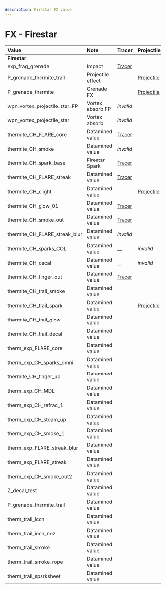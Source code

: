 ```yaml
---
description: Firestar FX value
---
```


# FX - Firestar

| Value | Note | Tracer | Projectile | Muzzleflash |
| :--- | :--- | :--- | :--- | :--- |
| **Firestar** |  |  |  |  |
| exp\_frag\_grenade | Impact | [Tracer](https://gfycat.com/shockedmeanalabamamapturtle) |  |  |
| P\_grenade\_thermite\_trail | Projectile effect |  | [Projectile](https://gfycat.com/fr/unsightlymindlessaardwolf-titanfall2-modding) |  |
| P\_grenade\_thermite | Grenade FX |  | [Projectile](https://gfycat.com/fr/diligentshimmeringarchaeocete) |  |
| wpn\_vortex\_projectile\_star\_FP | Vortex absorb FP | _invalid_ |  |  |
| wpn\_vortex\_projectile\_star | Vortex absorb | _invalid_ |  |  |
| thermite\_CH\_FLARE\_core | Datamined value | [Tracer](https://gfycat.com/concreteactivegreatargus) |  |  |
| thermite\_CH\_smoke | Datamined value | _invalid_ |  |  |
| thermite\_CH\_spark\_base | Firestar Spark | [Tracer](https://gfycat.com/ordinaryoblongbengaltiger) |  |  |
| thermite\_CH\_FLARE\_streak | Datamined value | [Tracer](https://gfycat.com/emotionalsingleamericanbulldog) |  |  |
| thermite\_CH\_dlight | Datamined value |  | [Projectile](https://gfycat.com/nextscholarlylarva) |  |
| thermite\_CH\_glow\_01 | Datamined value | [Tracer](https://gfycat.com/frequentimmaculatecrayfish) |  |  |
| thermite\_CH\_smoke\_out | Datamined value | [Tracer](https://gfycat.com/impracticalbettereastsiberianlaika) |  |  |
| thermite\_CH\_FLARE\_streak\_blur | Datamined value | _invalid_ |  |  |
| thermite\_CH\_sparks\_COL | Datamined value | \_\_ | _invalid_ |  |
| thermite\_CH\_decal | Datamined value | \_\_ | _invalid_ |  |
| thermite\_CH\_finger\_out | Datamined value | [Tracer](https://gfycat.com/soggythoughtfulizuthrush) |  |  |
| thermite\_CH\_trail\_smoke | Datamined value |  |  | [Muzzleflash](https://gfycat.com/quarrelsomemedicalgermanspaniel) |
| thermite\_CH\_trail\_spark | Datamined value |  | [Projectile](https://gfycat.com/potableenchantedbutterfly) |  |
| thermite\_CH\_trail\_glow | Datamined value |  |  |  |
| thermite\_CH\_trail\_decal | Datamined value |  |  |  |
| therm\_exp\_FLARE\_core | Datamined value |  |  |  |
| therm\_exp\_CH\_sparks\_omni | Datamined value |  |  |  |
| thermite\_CH\_finger\_up | Datamined value |  |  |  |
| therm\_exp\_CH\_MDL | Datamined value |  |  |  |
| therm\_exp\_CH\_refrac\_1 | Datamined value |  |  |  |
| therm\_exp\_CH\_steam\_up | Datamined value |  |  |  |
| therm\_exp\_CH\_smoke\_1 | Datamined value |  |  |  |
| therm\_exp\_FLARE\_streak\_blur | Datamined value |  |  |  |
| therm\_exp\_FLARE\_streak | Datamined value |  |  |  |
| therm\_exp\_CH\_smoke\_out2 | Datamined value |  |  |  |
| Z\_decal\_test | Datamined value |  |  |  |
| P\_grenade\_thermite\_trail | Datamined value |  |  |  |
| therm\_trail\_icon | Datamined value |  |  |  |
| therm\_trail\_icon\_noz | Datamined value |  |  |  |
| therm\_trail\_smoke | Datamined value |  |  |  |
| therm\_trail\_smoke\_rope | Datamined value |  |  |  |
| therm\_trail\_sparksheet | Datamined value |  |  |  |

